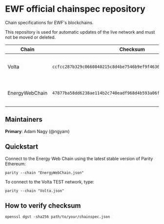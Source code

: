# EWF official chainspec repository
Chain specifications for EWF's blockchains.

This repository is used for automatic updates of the live network and must not be moved or deleted.

|      Chain       |                              Checksum                              |   URL   |
| ---------------- |:-----------------------------------------------------------------: | :------ |
| Volta            | `ccfcc287b329c0660840215c8d4be7546b9ef9f4636ca32505a715d6323684a5` | [https://raw.githubusercontent.com/energywebfoundation/ewf-chainspec/7a5f72a16566d50b4f35a9884c621e9fe6c6c08a/Volta.json](https://raw.githubusercontent.com/energywebfoundation/ewf-chainspec/7a5f72a16566d50b4f35a9884c621e9fe6c6c08a/Volta.json) |
| EnergyWebChain   | `47877ba58dd6238ae114b2c740eadf968d4b593a06f30cd8f73310ead9a5810d` | [https://raw.githubusercontent.com/energywebfoundation/ewf-chainspec/7a5f72a16566d50b4f35a9884c621e9fe6c6c08a/EnergyWebChain.json](https://raw.githubusercontent.com/energywebfoundation/ewf-chainspec/7a5f72a16566d50b4f35a9884c621e9fe6c6c08a/EnergyWebChain.json) |

## Maintainers
**Primary**: Adam Nagy (@ngyam)

## Quickstart
Connect to the Energy Web Chain using the latest stable version of Parity Ethereum:
```
parity --chain "EnergyWebChain.json"
```

To connect to the Volta TEST network, type:
```
parity --chain "Volta.json"
```

## How to verify checksum
```
openssl dgst -sha256 path/to/your/chainspec.json
```
